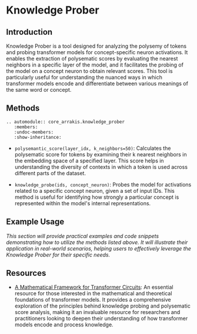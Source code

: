 # Knowledge Prober

## Introduction

Knowledge Prober is a tool designed for analyzing the polysemy of tokens and probing transformer models for concept-specific neuron activations. It enables the extraction of polysematic scores by evaluating the nearest neighbors in a specific layer of the model, and it facilitates the probing of the model on a concept neuron to obtain relevant scores. This tool is particularly useful for understanding the nuanced ways in which transformer models encode and differentiate between various meanings of the same word or concept.

## Methods

```{eval-rst}  
.. automodule:: core_arrakis.knowledge_prober
   :members:
   :undoc-members:
   :show-inheritance:
```

- `polysemantic_score(layer_idx, k_neighbors=50)`: Calculates the polysematic score for tokens by examining their k nearest neighbors in the embedding space of a specified layer. This score helps in understanding the diversity of contexts in which a token is used across different parts of the dataset.

- `knowledge_probe(ids, concept_neuron)`: Probes the model for activations related to a specific concept neuron, given a set of input IDs. This method is useful for identifying how strongly a particular concept is represented within the model's internal representations.

## Example Usage

*This section will provide practical examples and code snippets demonstrating how to utilize the methods listed above. It will illustrate their application in real-world scenarios, helping users to effectively leverage the Knowledge Prober for their specific needs.*

## Resources

- [A Mathematical Framework for Transformer Circuits](https://transformer-circuits.pub/2021/framework/index.html): An essential resource for those interested in the mathematical and theoretical foundations of transformer models. It provides a comprehensive exploration of the principles behind knowledge probing and polysematic score analysis, making it an invaluable resource for researchers and practitioners looking to deepen their understanding of how transformer models encode and process knowledge.